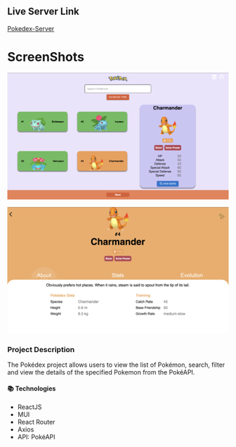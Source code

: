 ## Live Server Link

[Pokedex-Server](https://pokedex-react-swart-six.vercel.app/)

# ScreenShots

![Website Screenshot 1](./public/screenshots/website-screenshot-1.png)

![Website Screenshot 2](./public/screenshots/website-screenshot-2.png)

### **Project Description**

The Pokédex project allows users to view the list of Pokémon, search, filter and view the details of the specified Pokemon from the PokéAPI.

#### 📚 Technologies

- ReactJS
- MUI
- React Router
- Axios
- API: PokéAPI
